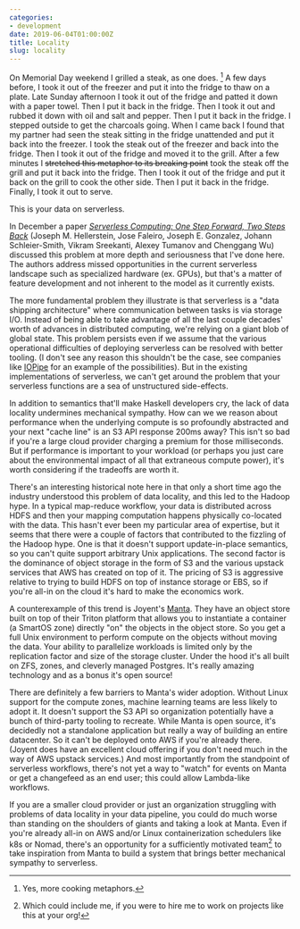 ```yaml
---
categories:
- development
date: 2019-06-04T01:00:00Z
title: Locality
slug: locality
---
```


On Memorial Day weekend I grilled a steak, as one does. [^1] A few days before, I took it out of the freezer and put it into the fridge to thaw on a plate. Late Sunday afternoon I took it out of the fridge and patted it down with a paper towel. Then I put it back in the fridge. Then I took it out and rubbed it down with oil and salt and pepper. Then I put it back in the fridge. I stepped outside to get the charcoals going. When I came back I found that my partner had seen the steak sitting in the fridge unattended and put it back into the freezer. I took the steak out of the freezer and back into the fridge. Then I took it out of the fridge and moved it to the grill. After a few minutes I <s>stretched this metaphor to its breaking point</s> took the steak off the grill and put it back into the fridge. Then I took it out of the fridge and put it back on the grill to cook the other side. Then I put it back in the fridge. Finally, I took it out to serve.

This is your data on serverless.

In December a paper [_Serverless Computing: One Step Forward, Two Steps Back_](https://arxiv.org/pdf/1812.03651.pdf) (Joseph M. Hellerstein, Jose Faleiro, Joseph E. Gonzalez, Johann Schleier-Smith, Vikram Sreekanti,
Alexey Tumanov and Chenggang Wu) discussed this problem at more depth and seriousness that I've done here. The authors address missed opportunities in the current serverless landscape such as specialized hardware (ex. GPUs), but that's a matter of feature development and not inherent to the model as it currently exists.

The more fundamental problem they illustrate is that serverless is a "data shipping architecture" where communication between tasks is via storage I/O. Instead of being able to take advantage of all the last couple decades' worth of advances in distributed computing, we're relying on a giant blob of global state. This problem persists even if we assume that the various operational difficulties of deploying serverless can be resolved with better tooling. (I don't see any reason this shouldn't be the case, see companies like [IOPipe](https://www.iopipe.com/) for an example of the possibilities). But in the existing implementations of serverless, we can't get around the problem that your serverless functions are a sea of unstructured side-effects.

In addition to semantics that'll make Haskell developers cry, the lack of data locality undermines mechanical sympathy. How can we we reason about performance when the underlying compute is so profoundly abstracted and your next "cache line" is an S3 API response 200ms away? This isn't so bad if you're a large cloud provider charging a premium for those milliseconds. But if performance is important to your workload (or perhaps you just care about the environmental impact of all that extraneous compute power), it's worth considering if the tradeoffs are worth it.

There's an interesting historical note here in that only a short time ago the industry understood this problem of data locality, and this led to the Hadoop hype. In a typical map-reduce workflow, your data is distributed across HDFS and then your mapping computation happens physically co-located with the data. This hasn't ever been my particular area of expertise, but it seems that there were a couple of factors that contributed to the fizzling of the Hadoop hype. One is that it doesn't support update-in-place semantics, so you can't quite support arbitrary Unix applications. The second factor is the dominance of object storage in the form of S3 and the various upstack services that AWS has created on top of it. The pricing of S3 is aggressive relative to trying to build HDFS on top of instance storage or EBS, so if you're all-in on the cloud it's hard to make the economics work.

A counterexample of this trend is Joyent's [Manta](https://github.com/joyent/manta). They have an object store built on top of their Triton platform that allows you to instantiate a container (a SmartOS zone) directly "on" the objects in the object store. So you get a full Unix environment to perform compute on the objects without moving the data. Your ability to parallelize workloads is limited only by the replication factor and size of the storage cluster. Under the hood it's all built on ZFS, zones, and cleverly managed Postgres. It's really amazing technology and as a bonus it's open source!

There are definitely a few barriers to Manta's wider adoption. Without Linux support for the compute zones, machine learning teams are less likely to adopt it. It doesn't support the S3 API so organization potentially have a bunch of third-party tooling to recreate. While Manta is open source, it's decidedly not a standalone application but really a way of building an entire datacenter. So it can't be deployed onto AWS if you're already there. (Joyent does have an excellent cloud offering if you don't need much in the way of AWS upstack services.) And most importantly from the standpoint of serverless workflows, there's not yet a way to "watch" for events on Manta or get a changefeed as an end user; this could allow Lambda-like workflows.

If you are a smaller cloud provider or just an organization struggling with problems of data locality in your data pipeline, you could do much worse than standing on the shoulders of giants and taking a look at Manta. Even if you're already all-in on AWS and/or Linux containerization schedulers like k8s or Nomad, there's an opportunity for a sufficiently motivated team[^2] to take inspiration from Manta to build a system that brings better mechanical sympathy to serverless.

[^1]: Yes, more cooking metaphors.
[^2]: Which could include me, if you were to hire me to work on projects like this at your org!
